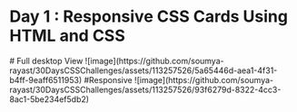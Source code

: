 <h1>Day 1 : Responsive CSS Cards Using HTML and CSS</h1>
# Full desktop View 
![image](https://github.com/soumya-rayast/30DaysCSSChallenges/assets/113257526/5a65446d-aea1-4f31-b4ff-9eaff6511953)
#Responsive 
![image](https://github.com/soumya-rayast/30DaysCSSChallenges/assets/113257526/93f6279d-8322-4cc3-8ac1-5be234ef5db2)

